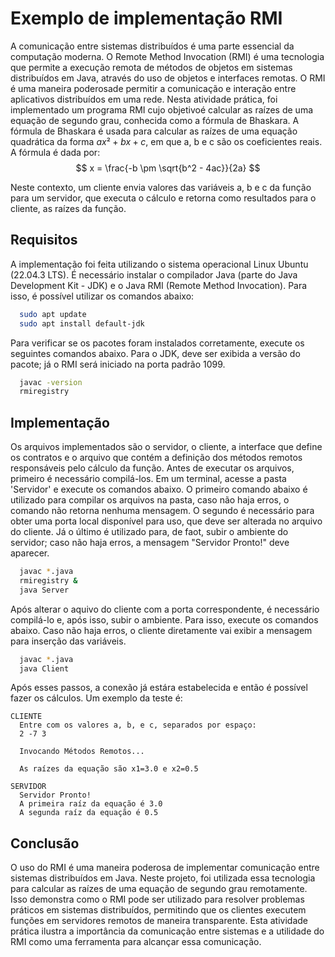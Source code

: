# Exemplo de implementação RMI

A comunicação entre sistemas distribuídos é uma parte essencial da computação moderna. O Remote Method Invocation (RMI) é uma tecnologia que permite a execução remota de métodos de objetos em sistemas distribuídos em Java, através do uso de objetos e interfaces remotas. O RMI é uma maneira poderosade permitir a comunicação e interação entre aplicativos distribuídos em uma rede. Nesta atividade prática, foi implementado um programa RMI cujo objetivoé calcular as raízes de uma equação de segundo grau, conhecida como a fórmula de Bhaskara. A fórmula de Bhaskara é usada para calcular as raízes de uma equação quadrática da forma $ax²+bx+c$, em que a, b e c são os coeficientes reais. A fórmula é dada por: 
$$
x = \frac{-b \pm \sqrt{b^2 - 4ac}}{2a}
$$

Neste contexto, um cliente envia valores das variáveis a, b e c da função para
um servidor, que executa o cálculo e retorna como resultados para o cliente,
as raízes da função.

## Requisitos

A implementação foi feita utilizando o sistema operacional Linux Ubuntu (22.04.3 LTS). É necessário instalar o compilador Java (parte do Java Development Kit - JDK) e o Java RMI (Remote Method Invocation). Para isso, é possível utilizar os comandos abaixo:

```bash
  sudo apt update
  sudo apt install default-jdk
```

Para verificar se os pacotes foram instalados corretamente, execute os seguintes comandos abaixo. Para o JDK, deve ser exibida a versão do pacote; já o RMI será iniciado na porta padrão 1099.

```bash
  javac -version
  rmiregistry
```

## Implementação

Os arquivos implementados são o servidor, o cliente, a interface que define os contratos e o arquivo que contém a definição dos métodos remotos responsáveis pelo cálculo da função. Antes de executar os arquivos, primeiro é necessário compilá-los. Em um terminal, acesse a pasta 'Servidor' e execute os comandos abaixo. O primeiro comando abaixo é utilizado para compilar os arquivos na pasta, caso não haja erros, o comando não retorna nenhuma mensagem. O segundo é necessário para obter uma porta local disponível para uso, que deve ser alterada no arquivo do cliente. Já o último é utilizado para, de faot, subir o ambiente do servidor; caso não haja erros, a mensagem "Servidor Pronto!" deve aparecer.

```bash
  javac *.java
  rmiregistry &
  java Server
```

Após alterar o aquivo do cliente com a porta correspondente, é necessário compilá-lo e, após isso, subir o ambiente. Para isso, execute os comandos abaixo. Caso não haja erros, o cliente diretamente vai exibir a mensagem para inserção das variáveis. 

```bash
  javac *.java
  java Client
```

Após esses passos, a conexão já estára estabelecida e então é possível fazer os cálculos. Um exemplo da teste é:

```text
CLIENTE
  Entre com os valores a, b, e c, separados por espaço:
  2 -7 3

  Invocando Métodos Remotos...

  As raízes da equação são x1=3.0 e x2=0.5
```

```text
SERVIDOR
  Servidor Pronto!
  A primeira raíz da equação é 3.0
  A segunda raíz da equação é 0.5
```

## Conclusão

O uso do RMI é uma maneira poderosa de implementar comunicação entre sistemas distribuídos em Java. Neste projeto, foi utilizada essa tecnologia para calcular as raízes de uma equação de segundo grau remotamente. Isso demonstra
como o RMI pode ser utilizado para resolver problemas práticos em sistemas distribuídos, permitindo que os clientes executem funções em servidores remotos de maneira transparente. Esta atividade prática ilustra a 
importância da comunicação entre sistemas e a utilidade do RMI como uma ferramenta para alcançar essa comunicação.
